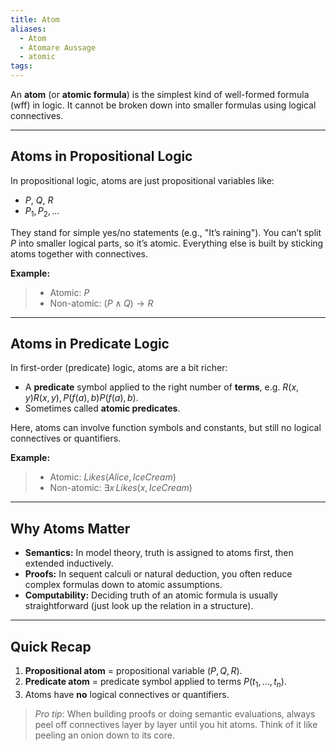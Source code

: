 ```yaml
---
title: Atom
aliases:
  - Atom
  - Atomare Aussage
  - atomic
tags:
---
```


An **atom** (or **atomic formula**) is the simplest kind of well-formed formula (wff) in logic. It cannot be broken down into smaller formulas using logical connectives.

---

## Atoms in Propositional Logic

In propositional logic, atoms are just propositional variables like:
- $P$, $Q$, $R$
- $P_1, P_2, \dots$

They stand for simple yes/no statements (e.g., "It’s raining"). You can’t split $P$ into smaller logical parts, so it’s atomic. Everything else is built by sticking atoms together with connectives.

**Example:**

> - Atomic: $P$
> - Non-atomic: $(P \land Q) \rightarrow R$

---

## Atoms in Predicate Logic

In first-order (predicate) logic, atoms are a bit richer:

- A **predicate** symbol applied to the right number of **terms**, e.g. $R(x,y)R(x, y), P(f(a),b)P(f(a), b)$.
- Sometimes called **atomic predicates**.

Here, atoms can involve function symbols and constants, but still no logical connectives or quantifiers.

**Example:**

> - Atomic: $Likes(Alice, IceCream)$
> - Non-atomic: $\exists x\, Likes(x, IceCream)$
>     

---

## Why Atoms Matter

- **Semantics:** In model theory, truth is assigned to atoms first, then extended inductively.
- **Proofs:** In sequent calculi or natural deduction, you often reduce complex formulas down to atomic assumptions.
- **Computability:** Deciding truth of an atomic formula is usually straightforward (just look up the relation in a structure).
---

## Quick Recap

1. **Propositional atom** = propositional variable $(P, Q, R)$.
2. **Predicate atom** = predicate symbol applied to terms $P(t_1, \dots, t_n)$.
3. Atoms have **no** logical connectives or quantifiers.

> _Pro tip_: When building proofs or doing semantic evaluations, always peel off connectives layer by layer until you hit atoms. Think of it like peeling an onion down to its core.
